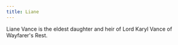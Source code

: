 ```yaml
---
title: Liane
---
```


Liane Vance is the eldest daughter and heir of Lord Karyl Vance of Wayfarer's Rest.



